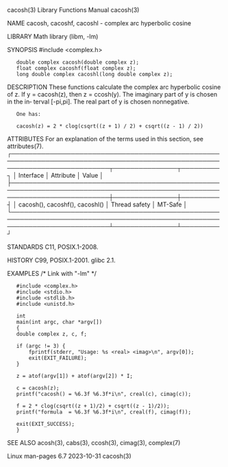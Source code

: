 cacosh(3)							   Library Functions Manual							     cacosh(3)

NAME
       cacosh, cacoshf, cacoshl - complex arc hyperbolic cosine

LIBRARY
       Math library (libm, -lm)

SYNOPSIS
       #include <complex.h>

       double complex cacosh(double complex z);
       float complex cacoshf(float complex z);
       long double complex cacoshl(long double complex z);

DESCRIPTION
       These  functions	 calculate the complex arc hyperbolic cosine of z.  If y = cacosh(z), then z = ccosh(y).  The imaginary part of y is chosen in the in‐
       terval [-pi,pi].	 The real part of y is chosen nonnegative.

       One has:

	   cacosh(z) = 2 * clog(csqrt((z + 1) / 2) + csqrt((z - 1) / 2))

ATTRIBUTES
       For an explanation of the terms used in this section, see attributes(7).
       ┌───────────────────────────────────────────────────────────────────────────────────────────────────────────────────────────┬───────────────┬─────────┐
       │ Interface														   │ Attribute	   │ Value   │
       ├───────────────────────────────────────────────────────────────────────────────────────────────────────────────────────────┼───────────────┼─────────┤
       │ cacosh(), cacoshf(), cacoshl()												   │ Thread safety │ MT-Safe │
       └───────────────────────────────────────────────────────────────────────────────────────────────────────────────────────────┴───────────────┴─────────┘

STANDARDS
       C11, POSIX.1-2008.

HISTORY
       C99, POSIX.1-2001.  glibc 2.1.

EXAMPLES
       /* Link with "-lm" */

       #include <complex.h>
       #include <stdio.h>
       #include <stdlib.h>
       #include <unistd.h>

       int
       main(int argc, char *argv[])
       {
	   double complex z, c, f;

	   if (argc != 3) {
	       fprintf(stderr, "Usage: %s <real> <imag>\n", argv[0]);
	       exit(EXIT_FAILURE);
	   }

	   z = atof(argv[1]) + atof(argv[2]) * I;

	   c = cacosh(z);
	   printf("cacosh() = %6.3f %6.3f*i\n", creal(c), cimag(c));

	   f = 2 * clog(csqrt((z + 1)/2) + csqrt((z - 1)/2));
	   printf("formula  = %6.3f %6.3f*i\n", creal(f), cimag(f));

	   exit(EXIT_SUCCESS);
       }

SEE ALSO
       acosh(3), cabs(3), ccosh(3), cimag(3), complex(7)

Linux man-pages 6.7							  2023-10-31								     cacosh(3)
